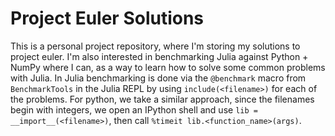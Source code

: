 # Project Euler Solutions
This is a personal project repository, where I'm storing my solutions
to project euler. I'm also interested in benchmarking Julia against
Python + NumPy where I can, as a way to learn how to solve some common
problems with Julia. In Julia benchmarking is done via the
`@benchmark` macro from `BenchmarkTools` in the Julia REPL by using
`include(<filename>)` for each of the problems. For python, we take a
similar approach, since the filenames begin with integers, we open an
IPython shell and use `lib = __import__(<filename>)`, then call
`%timeit lib.<function_name>(args)`.
